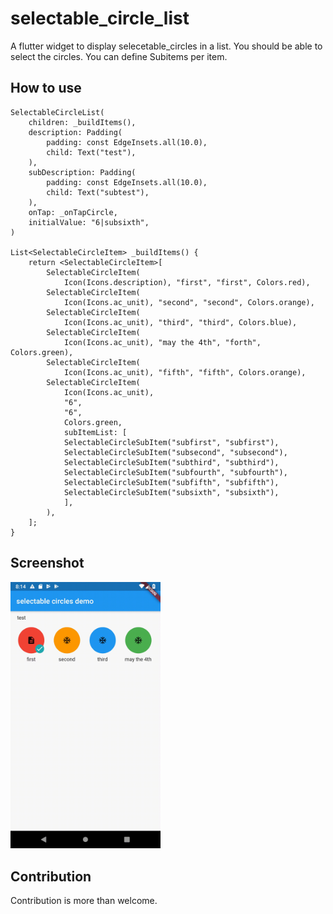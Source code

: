 # selectable_circle_list

A flutter widget to display selecetable_circles in a list.
You should be able to select the circles.
You can define Subitems per item.

## How to use

    SelectableCircleList(
        children: _buildItems(),
        description: Padding(
            padding: const EdgeInsets.all(10.0),
            child: Text("test"),
        ),
        subDescription: Padding(
            padding: const EdgeInsets.all(10.0),
            child: Text("subtest"),
        ),
        onTap: _onTapCircle,
        initialValue: "6|subsixth",
    )

    List<SelectableCircleItem> _buildItems() {
        return <SelectableCircleItem>[
            SelectableCircleItem(
                Icon(Icons.description), "first", "first", Colors.red),
            SelectableCircleItem(
                Icon(Icons.ac_unit), "second", "second", Colors.orange),
            SelectableCircleItem(
                Icon(Icons.ac_unit), "third", "third", Colors.blue),
            SelectableCircleItem(
                Icon(Icons.ac_unit), "may the 4th", "forth", Colors.green),
            SelectableCircleItem(
                Icon(Icons.ac_unit), "fifth", "fifth", Colors.orange),
            SelectableCircleItem(
                Icon(Icons.ac_unit),
                "6",
                "6",
                Colors.green,
                subItemList: [
                SelectableCircleSubItem("subfirst", "subfirst"),
                SelectableCircleSubItem("subsecond", "subsecond"),
                SelectableCircleSubItem("subthird", "subthird"),
                SelectableCircleSubItem("subfourth", "subfourth"),
                SelectableCircleSubItem("subfifth", "subfifth"),
                SelectableCircleSubItem("subsixth", "subsixth"),
                ],
            ),
        ];
    }

## Screenshot

<img src="https://github.com/autlunatic/flutter_selectable_circles/blob/master/screenshots/sc.gif?raw=true" width="240"/>

## Contribution

Contribution is more than welcome.
